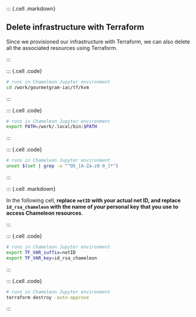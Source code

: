 
::: {.cell .markdown}

## Delete infrastructure with Terraform

Since we provisioned our infrastructure with Terraform, we can also delete all the associated resources using Terraform.


:::

::: {.cell .code}
```bash
# runs in Chameleon Jupyter environment
cd /work/gourmetgram-iac/tf/kvm
```
:::

::: {.cell .code}
```bash
# runs in Chameleon Jupyter environment
export PATH=/work/.local/bin:$PATH
```
:::


::: {.cell .code}
```bash
# runs in Chameleon Jupyter environment
unset $(set | grep -o "^OS_[A-Za-z0-9_]*")
```
:::

::: {.cell .markdown} 

In the following cell, **replace `netID` with your actual net ID, and replace `id_rsa_chameleon` with the name of *your* personal key that you use to access Chameleon resources**.
 
:::

::: {.cell .code}
```bash 
# runs in Chameleon Jupyter environment
export TF_VAR_suffix=netID
export TF_VAR_key=id_rsa_chameleon
```
:::


::: {.cell .code}
```bash
# runs in Chameleon Jupyter environment
terraform destroy -auto-approve
```
:::

